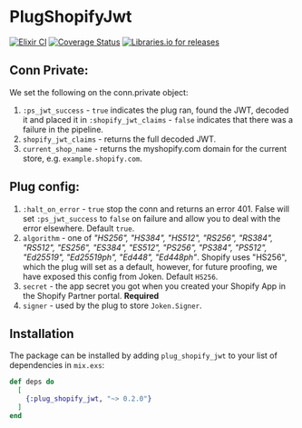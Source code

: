 # PlugShopifyJwt

[![Elixir CI](https://github.com/byjpr/plug_shopify_jwt/actions/workflows/elixir.yml/badge.svg)](https://github.com/byjpr/plug_shopify_jwt/actions/workflows/elixir.yml)
[![Coverage Status](https://coveralls.io/repos/github/byjpr/plug_shopify_jwt/badge.svg?branch=main)](https://coveralls.io/github/byjpr/plug_shopify_jwt?branch=main)
[![Libraries.io for releases](https://img.shields.io/librariesio/release/github/byjpr/plug_shopify_jwt.svg?style=flat-square)](https://libraries.io/github/byjpr/plug_shopify_jwt)

## Conn Private:
We set the following on the conn.private object:
1. `:ps_jwt_success` - `true` indicates the plug ran, found the JWT, decoded it and placed it in `:shopify_jwt_claims` - `false` indicates that there was a failure in the pipeline.
2. `shopify_jwt_claims` - returns the full decoded JWT.
3. `current_shop_name` - returns the myshopify.com domain for the current store, e.g. `example.shopify.com`.

## Plug config:
1. `:halt_on_error` - `true` stop the conn and returns an error 401. False will set `:ps_jwt_success` to `false` on failure
and allow you to deal with the error elsewhere. Default `true`.
2. `algorithm` - one of _"HS256", "HS384", "HS512", "RS256", "RS384", "RS512", "ES256", "ES384", "ES512", "PS256", "PS384", "PS512", "Ed25519", "Ed25519ph", "Ed448", "Ed448ph"_. Shopify uses "HS256", which the plug will set as a default, however, for future proofing, we have exposed this config from Joken. Default `HS256`.
3. `secret` - the app secret you got when you created your Shopify App in the Shopify Partner portal. **Required**
4. `signer` - used by the plug to store `Joken.Signer`.

## Installation
The package can be installed by adding `plug_shopify_jwt` to your list of dependencies in `mix.exs`:

```elixir
def deps do
  [
    {:plug_shopify_jwt, "~> 0.2.0"}
  ]
end
```